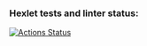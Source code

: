 ### Hexlet tests and linter status:
[![Actions Status](https://github.com/roaddust2/python-project-52/workflows/hexlet-check/badge.svg)](https://github.com/roaddust2/python-project-52/actions)